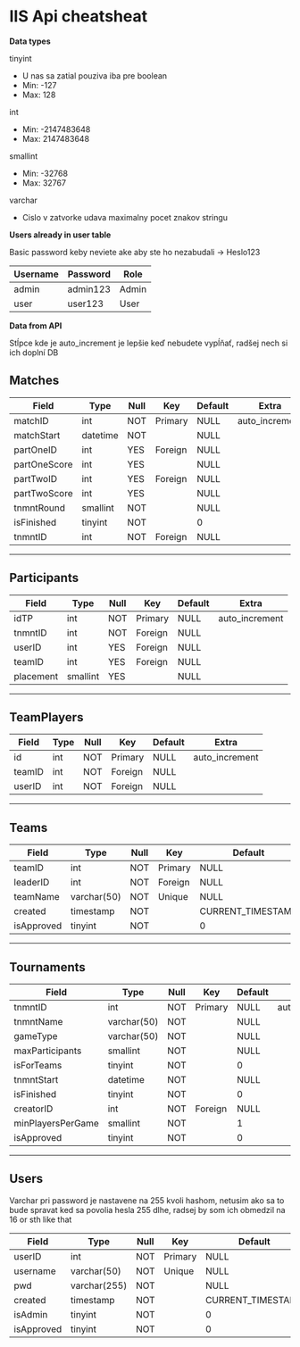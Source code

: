 # IIS Api cheatsheat

**Data types**

tinyint
- U nas sa zatial pouziva iba pre boolean
- Min: -127
- Max: 128

int
- Min: -2147483648
- Max: 2147483648

smallint
- Min: -32768
- Max: 32767

varchar
- Cislo v zatvorke udava maximalny pocet znakov stringu

**Users already in user table**

Basic password keby neviete ake aby ste ho nezabudali -> Heslo123

| Username | Password | Role |
|----------|----------|------|
| admin | admin123 | Admin |
| user | user123 | User |

**Data from API**

Stĺpce kde je auto_increment je lepšie keď nebudete vypĺňať, radšej nech si ich doplní DB

## Matches

| Field | Type | Null | Key | Default | Extra |
|-------|------|------|-----|---------|-------|
| matchID | int | NOT | Primary | NULL | auto_increment | |
| matchStart | datetime | NOT | | NULL | | |
| partOneID | int | YES | Foreign | NULL | | |
| partOneScore | int | YES | | NULL | | |
| partTwoID | int | YES | Foreign | NULL | | |
| partTwoScore | int | YES | | NULL | | |
| tnmntRound | smallint | NOT | | NULL | | |
| isFinished | tinyint | NOT | | 0 | | |
| tnmntID | int | NOT | Foreign | NULL | | |

---

## Participants

| Field | Type | Null | Key | Default | Extra |
|-------|------|------|-----|---------|-------|
| idTP | int | NOT | Primary | NULL | auto_increment | |
| tnmntID | int | NOT | Foreign | NULL | | |
| userID | int | YES | Foreign | NULL | | |
| teamID | int | YES | Foreign | NULL | | |
| placement | smallint | YES | | NULL | | |

---

## TeamPlayers

| Field | Type | Null | Key | Default | Extra |
|-------|------|------|-----|---------|-------|
| id | int | NOT | Primary | NULL | auto_increment |
| teamID | int | NOT | Foreign | NULL | |
| userID | int | NOT | Foreign | NULL | |

---

## Teams

| Field | Type | Null | Key | Default | Extra |
|-------|------|------|-----|---------|-------|
| teamID | int | NOT | Primary | NULL | auto_increment |
| leaderID | int | NOT | Foreign | NULL | |
| teamName | varchar(50) | NOT | Unique | NULL | |
| created | timestamp | NOT | | CURRENT_TIMESTAMP | |
| isApproved | tinyint | NOT | | 0 | |

---

## Tournaments

| Field | Type | Null | Key | Default | Extra |
|-------|------|------|-----|---------|-------|
| tnmntID | int | NOT | Primary | NULL | auto_increment |
| tnmntName | varchar(50) | NOT | | NULL | |
| gameType | varchar(50) | NOT | | NULL | |
| maxParticipants | smallint | NOT | | NULL | |
| isForTeams | tinyint | NOT | | 0 | |
| tnmntStart | datetime | NOT | | NULL | |
| isFinished | tinyint | NOT | | 0 | |
| creatorID | int | NOT | Foreign | NULL | |
| minPlayersPerGame | smallint | NOT | | 1 | |
| isApproved | tinyint | NOT | | 0 | |

---

## Users

Varchar pri password je nastavene na 255 kvoli hashom, netusim ako sa to bude spravat ked sa povolia hesla 255 dlhe, radsej by som ich obmedzil na 16 or sth like that

| Field | Type | Null | Key | Default | Extra |
|-------|------|------|-----|---------|-------|
| userID | int | NOT | Primary | NULL | auto_increment |
| username | varchar(50) | NOT | Unique | NULL | |
| pwd | varchar(255) | NOT | | NULL | |
| created | timestamp | NOT | | CURRENT_TIMESTAMP | |
| isAdmin | tinyint | NOT | | 0 | |
| isApproved | tinyint | NOT | | 0 | |
